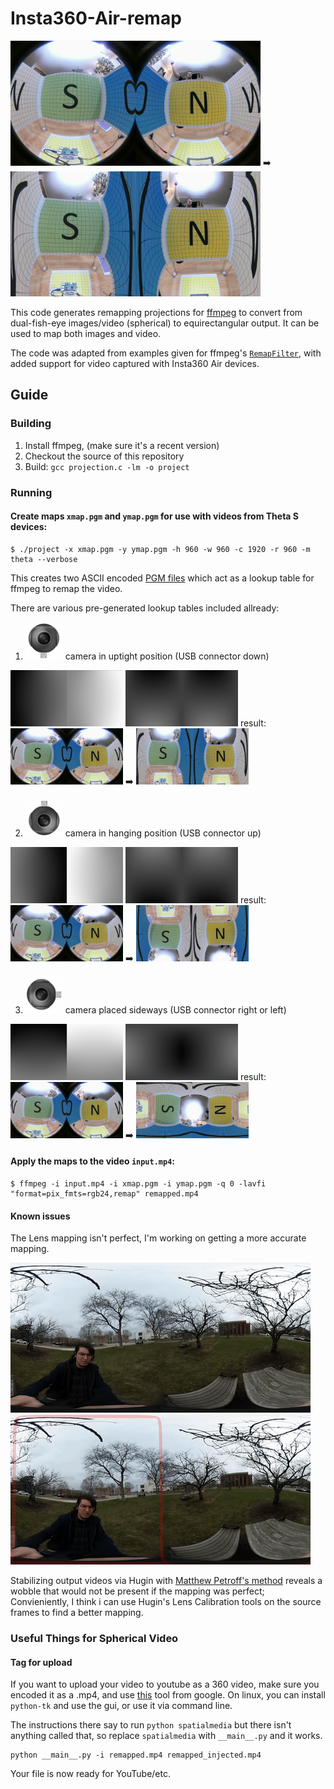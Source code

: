 # Insta360-Air-remap
<img src="/Insta360-Air-remap/insta360_1.png" width="400"> ➡️ <img src="/Insta360-Air-remap/insta360_1_down.jpg" width="400">

This code generates remapping projections for [ffmpeg](http://ffmpeg.org) to convert from dual-fish-eye images/video (spherical) to equirectangular output. It can be used to map both images and video.

The code was adapted from examples given for ffmpeg's [`RemapFilter`](https://trac.ffmpeg.org/wiki/RemapFilter), with added support for video captured with Insta360 Air devices.


## Guide

### Building

1. Install ffmpeg, (make sure it's a recent version)
2. Checkout the source of this repository
3. Build: `gcc projection.c -lm -o project`

### Running

#### Create maps `xmap.pgm` and `ymap.pgm` for use with videos from Theta S devices:

```
$ ./project -x xmap.pgm -y ymap.pgm -h 960 -w 960 -c 1920 -r 960 -m theta --verbose
```

This creates two ASCII encoded [PGM files](https://en.wikipedia.org/wiki/Netpbm_format#PGM_example) which act as a lookup table for ffmpeg to remap the video.

There are various pre-generated lookup tables included allready:

1) <img src="/Insta360-Air-remap/pictures/insta360down.png" width="60"> camera in uptight position (USB connector down)

<img src="/Insta360-Air-remap/xmap_insta360air_usb_down.jpg" width="180"> <img src="/Insta360-Air-remap/ymap_insta360air_usb_down.jpg" width="180"> 
result: <img src="/Insta360-Air-remap/insta360_1.png" width="180"> ➡️ <img src="/Insta360-Air-remap/insta360_1_down.jpg" width="180">

2) <img src="/Insta360-Air-remap/pictures/insta360up.png" width="60"> camera in hanging position (USB connector up)

<img src="/Insta360-Air-remap/xmap_insta360air_usb_up.jpg" width="180"> <img src="/Insta360-Air-remap/ymap_insta360air_usb_up.jpg" width="180"> 
result: <img src="/Insta360-Air-remap/insta360_1.png" width="180"> ➡️ <img src="/Insta360-Air-remap/insta360_1_up.jpg" width="180">

3) <img src="/Insta360-Air-remap/pictures/insta360side.png" width="60"> camera placed sideways (USB connector right or left)

<img src="/Insta360-Air-remap/xmap.jpg" width="180"> <img src="/Insta360-Air-remap/ymap.jpg" width="180"> 
result: <img src="/Insta360-Air-remap/insta360_1.png" width="180"> ➡️ <img src="/Insta360-Air-remap/insta360_1.jpg" width="180">

#### Apply the maps to the video `input.mp4`:

```
$ ffmpeg -i input.mp4 -i xmap.pgm -i ymap.pgm -q 0 -lavfi "format=pix_fmts=rgb24,remap" remapped.mp4
```
#### Known issues
The Lens mapping isn't perfect, I'm working on getting a more accurate mapping.

![spinning camera](/Insta360-Air-remap/pictures/spin.gif)
![stabilized wobble example](/Insta360-Air-remap/pictures/wobbly.gif)

Stabilizing output videos via  Hugin with [Matthew Petroff's method](https://mpetroff.net/2016/11/stabilizing-360-video-with-hugin/) reveals a wobble that would not be present if the mapping was perfect; Convieniently, I think i can use Hugin's Lens Calibration tools on the source frames to find a better mapping.

### Useful Things for Spherical Video
#### Tag for upload

If you want to upload your video to youtube as a 360 video, make sure you encoded it as a .mp4, and use [this](https://github.com/google/spatial-media) tool from google. On linux, you can install `python-tk` and use the gui, or use it via command line. 

The instructions there say to run `python spatialmedia` but there isn't anything called that, so replace `spatialmedia` with `__main__.py` and it works.
```
python __main__.py -i remapped.mp4 remapped_injected.mp4
```
Your file is now ready for YouTube/etc.
